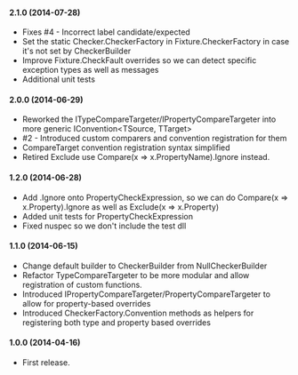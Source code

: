#### 2.1.0 (2014-07-28)
* Fixes #4 - Incorrect label candidate/expected 
* Set the static Checker.CheckerFactory in Fixture.CheckerFactory in case it's not set by CheckerBuilder 
* Improve Fixture.CheckFault overrides so we can detect specific exception types as well as messages 
* Additional unit tests

#### 2.0.0 (2014-06-29)
* Reworked the ITypeCompareTargeter/IPropertyCompareTargeter into more generic IConvention<TSource, TTarget>
* #2 - Introduced custom comparers and convention registration for them
* CompareTarget convention registration syntax simplified
* Retired Exclude use Compare(x => x.PropertyName).Ignore instead.

#### 1.2.0 (2014-06-28)
* Add .Ignore onto PropertyCheckExpression, so we can do Compare(x => x.Property).Ignore as well as Exclude(x => x.Property)
* Added unit tests for PropertyCheckExpression
* Fixed nuspec so we don't include the test dll

#### 1.1.0 (2014-06-15)
* Change default builder to CheckerBuilder from NullCheckerBuilder
* Refactor TypeCompareTargeter to be more modular and allow registration of custom functions.
* Introduced IPropertyCompareTargeter/PropertyCompareTargeter to allow for property-based overrides
* Introduced CheckerFactory.Convention methods as helpers for registering both type and property based overrides

#### 1.0.0 (2014-04-16)
* First release.